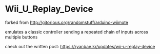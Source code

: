 # Wii_U_Replay_Device

forked from http://gitorious.org/randomstuff/arduino-wiimote

emulates a classic controller sending a repeated chain of inputs across multiple buttons

check out the written post: https://ryanbae.kr/updates/wii-u-replay-device